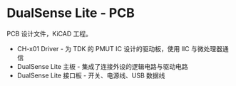 # DualSense Lite - PCB

PCB 设计文件，KiCAD 工程。

- CH-x01 Driver - 为 TDK 的 PMUT IC 设计的驱动板，使用 IIC 与微处理器通信
- DualSense Lite 主板 - 集成了连接外设的逻辑电路与驱动电路
- DualSense Lite 接口板 - 开关、电源线、USB 数据线